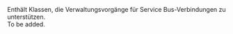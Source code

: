 <Namespace Name="Microsoft.ServiceBus.Management">
  <Docs>
    <summary>Enthält Klassen, die Verwaltungsvorgänge für Service Bus-Verbindungen zu unterstützen.</summary> 
    <remarks>To be added.</remarks>
  </Docs>
</Namespace>
